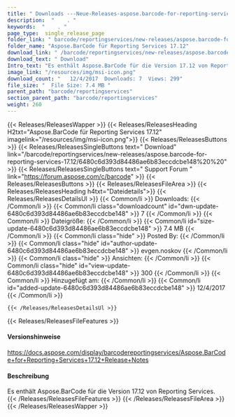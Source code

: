 ```yaml
---
title: " Downloads ---Neue-Releases-aspose.barcode-for-reporting-services-17.12 . "
description:  "    . " 
keywords:  "    . " 
page_type:  single_release_page
folder_link: " barcode/reportingservices/new-releases/aspose.barcode-for-reporting-services-17.12/"
folder_name: "Aspose.BarCode für Reporting Services 17.12"
download_link: " /barcode/reportingservices/new-releases/aspose.barcode-for-reporting-services-17.12/6480c6d393d84486ae6b83eccdcbe148"
download_text: " Download"
Intro_text: "Es enthält Aspose.BarCode für die Version 17.12 von Reporting Services."
image_link: "/resources/img/msi-icon.png"
download_count: "   12/4/2017  Downloads: 7  Views: 299"
file_size: "  File Size: 7.4 MB "
parent_path: "barcode/reportingservices"
section_parent_path: "barcode/reportingservices"
weight: 260
---
```


{{< Releases/ReleasesWapper >}}
  {{< Releases/ReleasesHeading H2txt="Aspose.BarCode für Reporting Services 17.12" imagelink="/resources/img/msi-icon.png">}}
  {{< Releases/ReleasesButtons >}}
    {{< Releases/ReleasesSingleButtons text=" Download" link="/barcode/reportingservices/new-releases/aspose.barcode-for-reporting-services-17.12/6480c6d393d84486ae6b83eccdcbe148%20%20" >}}
    {{< Releases/ReleasesSingleButtons text=" Support Forum " link="https://forum.aspose.com/c/barcode" >}}
  {{< Releases/ReleasesButtons >}}
  {{< Releases/ReleasesFileArea >}}
    {{< Releases/ReleasesHeading h4txt="Dateidetails">}}
    {{< Releases/ReleasesDetailsUl >}}
            {{< Common/li >}} Downloads: {{< /Common/li >}}
      {{< Common/li class="downloadcount" id="dwn-update-6480c6d393d84486ae6b83eccdcbe148" >}} 7 {{< /Common/li >}}
      {{< Common/li >}} Dateigröße: {{< /Common/li >}}
      {{< Common/li id="size-update-6480c6d393d84486ae6b83eccdcbe148" >}} 7.4 MB {{< /Common/li >}} 
      {{< Common/li  class="hide" >}} Posted By: {{< /Common/li >}} 
      {{< Common/li class="hide" id="author-update-6480c6d393d84486ae6b83eccdcbe148" >}} evgen.noskov {{< /Common/li >}}
      {{< Common/li class="hide" >}} Ansichten: {{< /Common/li >}}
      {{< Common/li class="hide" id="view-update-6480c6d393d84486ae6b83eccdcbe148" >}} 300 {{< /Common/li >}}
      {{< Common/li >}} Hinzugefügt am: {{< /Common/li >}}
      {{< Common/li id="added-update-6480c6d393d84486ae6b83eccdcbe148" >}} 12/4/2017 {{< /Common/li >}} 

    {{< /Releases/ReleasesDetailsUl >}}

  {{< Releases/ReleasesFileFeatures >}}
      <h4>Versionshinweise</h4><div> <a href="https://docs.aspose.com/display/barcodereportingservices/Aspose.BarCode+for+Reporting+Services+17.12+Release+Notes">https://docs.aspose.com/display/barcodereportingservices/Aspose.BarCode+for+Reporting+Services+17.12+Release+Notes</a></div><h4> Beschreibung</h4><div class="HTMLDescription"> Es enthält Aspose.BarCode für die Version 17.12 von Reporting Services.</div>
  {{< /Releases/ReleasesFileFeatures >}}
 {{< /Releases/ReleasesFileArea >}}
{{< /Releases/ReleasesWapper >}}



